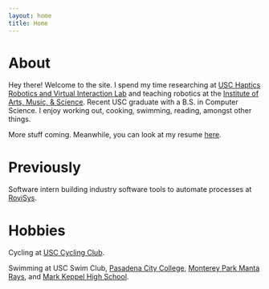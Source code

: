 ```yaml
---
layout: home
title: Home
---
```


# About

Hey there! Welcome to the site. I spend my time researching at [USC Haptics Robotics and Virtual Interaction Lab](https://sites.usc.edu/culbertson/) and teaching robotics at the [Institute of Arts, Music, & Science](http://www.iams-usa.org/). Recent USC graduate with a B.S. in Computer Science. I enjoy working out, cooking, swimming, reading, amongst other things.

More stuff coming. Meanwhile, you can look at my resume [here](assets/files/KennethTietResume.pdf).

# Previously

Software intern building industry software tools to automate processes at [RoviSys](https://www.rovisys.com).

# Hobbies

Cycling at [USC Cycling Club](https://usccycling.com/).

Swimming at USC Swim Club, [Pasadena City College](https://pcclancers.com/sports/mswimdive/index), [Monterey Park Manta Rays](https://www.gomotionapp.com/team/campmr/page/home), and [Mark Keppel High School](https://www.mkhs.org/).


<!-- This is the home page. It can be used for a short introduction. [Click here](cv) to see the full CV, and [here](assets/files/cv.pdf) to download a print version. The theme also ships with a blog: [click here](posts) to scroll posts from the most recent. Finally, [click here](404) to see a page that can't be found.

By default, the theme only contains these few pages in order to stay lean and flexible. However, it can be easily extended to accommodate more pages, [collections](https://jekyllrb.com/docs/collections/), [categories, and tags](https://jekyllrb.com/docs/posts/#tags-and-categories).

Ut enim ad minim veniam, quis nostrud exercitation ullamco laboris nisi ut aliquip ex ea commodo consequat. Duis aute irure dolor in reprehenderit in voluptate velit esse cillum dolore eu fugiat nulla pariatur. Excepteur sint occaecat cupidatat non proident, sunt in culpa qui officia deserunt mollit anim id est laborum.

Below is a list of blog posts included for illustrative purposes. Make sure to delete or modify them before deploying your website. -->

<!-- {% include archive.html %} -->
